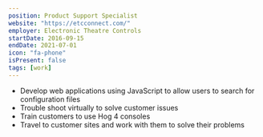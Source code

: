 ```yaml
---
position: Product Support Specialist
website: "https://etcconnect.com/"
employer: Electronic Theatre Controls
startDate: 2016-09-15
endDate: 2021-07-01
icon: "fa-phone"
isPresent: false
tags: [work]
---
```

- Develop web applications using JavaScript to allow users to search for configuration files
- Trouble shoot virtually to solve customer issues
- Train customers to use Hog 4 consoles
- Travel to customer sites and work with them to solve their problems
